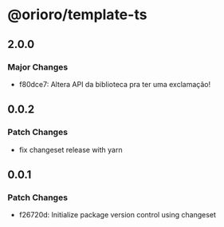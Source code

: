 # @orioro/template-ts

## 2.0.0

### Major Changes

- f80dce7: Altera API da biblioteca pra ter uma exclamação!

## 0.0.2

### Patch Changes

- fix changeset release with yarn

## 0.0.1

### Patch Changes

- f26720d: Initialize package version control using changeset
